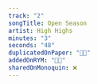 ```yaml
---
track: "2"
songTitle: Open Season
artist: High Highs
minutes: "3"
seconds: "48"
duplicatedOnPaper: "👍🏻"
addedOnRYM: "👍🏻"
sharedOnMonoquin: ❌
---
```


